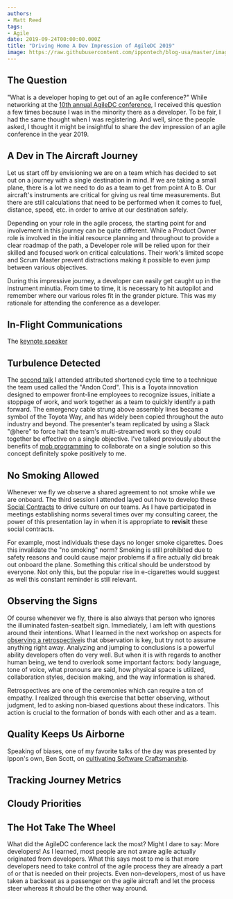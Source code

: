 ```yaml
---
authors:
- Matt Reed
tags:
- Agile
date: 2019-09-24T00:00:00.000Z
title: "Driving Home A Dev Impression of AgileDC 2019"
image: https://raw.githubusercontent.com/ippontech/blog-usa/master/images/2019/09/AgileDC+Red+lines.png
---
```


## The Question

"What is a developer hoping to get out of an agile conference?" While networking at the [10th annual AgileDC conference](https://www.agiledc.org), I received this question a few times because I was in the minority there as a developer. To be fair, I had the same thought when I was registering. And well, since the people asked, I thought it might be insightful to share the dev impression of an agile conference in the year 2019.

## A Dev in The Aircraft Journey

Let us start off by envisioning we are on a team which has decided to set out on a journey with a single destination in mind. If we are taking a small plane, there is a lot we need to do as a team to get from point A to B. Our aircraft's instruments are critical for giving us real time measurements. But there are still calculations that need to be performed when it comes to fuel, distance, speed, etc. in order to arrive at our destination safely.

Depending on your role in the agile process, the starting point for and involvement in this journey can be quite different. While a Product Owner role is involved in the initial resource planning and throughout to provide a clear roadmap of the path, a Developer role will be relied upon for their skilled and focused work on critical calculations. Their work's limited scope and Scrum Master prevent distractions making it possible to even jump between various objectives.

During this impressive journey, a developer can easily get caught up in the instrument minutia. From time to time, it is necessary to hit autopilot and remember where our various roles fit in the grander picture. This was my rationale for attending the conference as a developer.

## In-Flight Communications

The [keynote speaker](http://theagilevmo.com) 

## Turbulence Detected

The [second talk](https://www.slideshare.net/secret/MAe6cHpszkj2h9) I attended attributed shortened cycle time to a technique the team used called the "Andon Cord". This is a Toyota innovation designed to empower front-line employees to recognize issues, initiate a stoppage of work, and work together as a team to quickly identify a path forward. The emergency cable strung above assembly lines became a symbol of the Toyota Way, and has widely been copied throughout the auto industry and beyond. The presenter's team replicated by using a Slack "@here" to force halt the team's multi-streamed work so they could together be effective on a single objective. I've talked previously about the benefits of [mob programming](https://blog.ippon.tech/mobs-are-not-always-destructive/) to collaborate on a single solution so this concept definitely spoke positively to me.

## No Smoking Allowed

Whenever we fly we observe a shared agreement to not smoke while we are onboard. The third session I attended layed out how to develop these [Social Contracts](https://speakerdeck.com/elipbig/agiledc-team-culture-and-social-contracts) to drive culture on our teams. As I have participated in meetings establishing norms several times over my consulting career, the power of this presentation lay in when it is appropriate to **revisit** these social contracts.

For example, most individuals these days no longer smoke cigarettes. Does this invalidate the "no smoking" norm? Smoking is still prohibited due to safety reasons and could cause major problems if a fire actually did break out onboard the plane. Something this critical should be understood by everyone. Not only this, but the popular rise in e-cigarettes would suggest as well this constant reminder is still relevant.

## Observing the Signs

Of course whenever we fly, there is also always that person who ignores the illuminated fasten-seatbelt sign. Immediately, I am left with questions around their intentions. What I learned in the next workshop on aspects for [observing a retrospective](https://www.slideshare.net/slideshow/embed_code/key/dmxdQ8ddtjJguC?feature=oembed)is that observation is key, but try not to assume anything right away. Analyzing and jumping to conclusions is a powerful ability developers often do very well. But when it is with regards to another human being, we tend to overlook some important factors: body language, tone of voice, what pronouns are said, how physical space is utilized, collaboration styles, decision making, and the way information is shared.

Retrospectives are one of the ceremonies which can require a ton of empathy. I realized through this exercise that better observing, without judgment, led to asking non-biased questions about these indicators. This action is crucial to the formation of bonds with each other and as a team.

## Quality Keeps Us Airborne

Speaking of biases, one of my favorite talks of the day was presented by Ippon's own, Ben Scott, on [cultivating Software Craftsmanship](https://www.slideshare.net/slideshow/embed_code/key/ranGHnIPlrMDDI?feature=oembed).

## Tracking Journey Metrics

## Cloudy Priorities

## The Hot Take The Wheel

What did the AgileDC conference lack the most? Might I dare to say: More developers! As I learned, most people are not aware agile actually originated from developers. What this says most to me is that more developers need to take control of the agile process they are already a part of or that is needed on their projects. Even non-developers, most of us have taken a backseat as a passenger on the agile aircraft and let the process steer whereas it should be the other way around.
